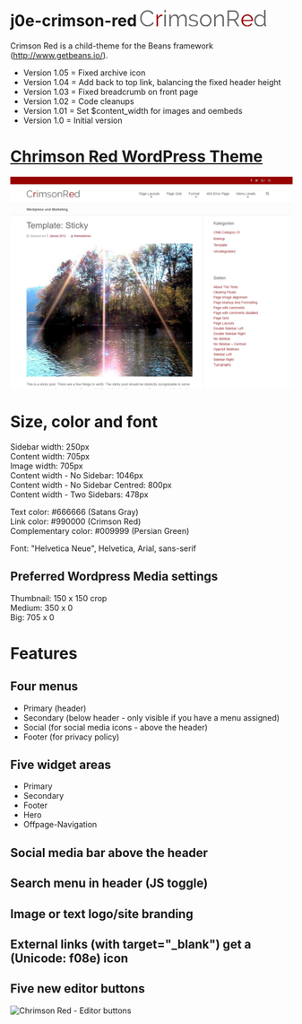 # j0e-crimson-red ![Chrimson Red Logo](assets/images/logo.png "Chrimson Red Logo")
Crimson Red is a child-theme for the Beans framework (http://www.getbeans.io/). 

* Version 1.05 = Fixed archive icon
* Version 1.04 = Add back to top link, balancing the fixed header height
* Version 1.03 = Fixed breadcrumb on front page
* Version 1.02 = Code cleanups
* Version 1.01 = Set $content_width for images and oembeds   
* Version 1.0  = Initial version  

# [Chrimson Red WordPress Theme](https://j0e.org/themes/crimson-red/)

![Chrimson Red WordPress Theme](screenshot.png "Chrimson Red WordPress Theme")


# Size, color and font
Sidebar width: 250px  
Content width: 705px  
Image width: 705px  
Content width - No Sidebar: 1046px  
Content width - No Sidebar Centred: 800px  
Content width - Two Sidebars: 478px  

Text color: #666666 (Satans Gray)  
Link color: #990000 (Crimson Red)  
Complementary color: #009999 (Persian Green)  

Font: "Helvetica Neue", Helvetica, Arial, sans-serif 

## Preferred Wordpress Media settings
Thumbnail: 150 x 150 crop  
Medium: 350 x 0  
Big: 705 x 0  

# Features
## Four menus
* Primary (header)
* Secondary (below header - only visible if you have a menu assigned)
* Social (for social media icons - above the header)
* Footer (for privacy policy)

## Five widget areas
* Primary
* Secondary
* Footer
* Hero
* Offpage-Navigation

## Social media bar above the header

## Search menu in header (JS toggle)

## Image or text logo/site branding

## External links (with target="_blank") get a (Unicode: f08e) icon

## Five new editor buttons
![Chrimson Red - Editor buttons](http://themes.j0e.org/crimson-red/wp-content/uploads/sites/2/2016/06/new-editor-butons.png "Chrimson Red - Editor buttons")

